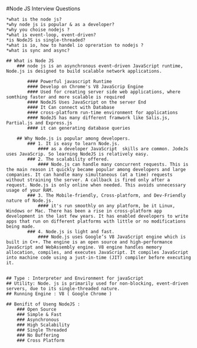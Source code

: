 #Node JS Interview Questions

    *what is the node js?
    *why node js is popular & as a developer?
    *why you choise nodejs ?
    *what is event-loop, event-driven?
    *is NodeJS is single-threaded?
    *what is io, how to handel io opreration to nodejs ?
    *what is sync and async?

    ## What is Node JS
        ### node js is an asynchronous event-driven JavaScript runtime, Node.js is designed to build scalable network applications.

            #### Powerful javascript Runtime
            #### Develop on Chrome's V8 JavaScrip Engine
            #### Used for creating server side web applications, where somthing faster and more scalable is required
            #### NodeJS Uses JavaScript on the server End
            #### It Can connect with Database
            #### cross-platform run-time environment for applications
            #### NodeJS has many different framwork like Salis.js, Partial.js and Express.js
            #### it can generating database queries
        
        ## Why Node.js is popular among developers.
            ### 1. It is easy to learn Node.js.
                #### as a developer JavaScript  skills are common. JodeJs uses JavaScrip. So learning NodeJS is relatively easy.
            ### 2. The scalability offered.
                #### Node.js can handle many concurrent requests. This is the main reason it quickly became popular among developers and large companies. It can handle many simultaneous (at a time) requests without straining the server. A callback is fired only after a request. Node.js is only online when needed. This avoids unnecessary usage of your RAM.
            ### 3. The Mobile-friendly, Cross-platform, and Dev-Friendly nature of Node.js.
                #### it's run smoothly on any platform, be it Linux, Windows or Mac. There has been a rise in cross-platform app development in the last few years. It has enabled developers to write apps that run on different platforms with little or no modifications being made.
            ### 4. Node.js is light and fast.
                #### Node.js uses Google’s V8 JavaScript engine which is built in C++. The engine is an open source and high-performance JavaScript and WebAssembly engine. V8 engine handles memory allocation, compiles, and executes JavaScript. It compiles JavaScript into machine code using a just-in-time (JIT) compiler before executing it.


    ## Type : Interpreter and Environment for javaScript
    ## Utility: Node. js is primarily used for non-blocking, event-driven servers, due to its single-threaded nature.
    ## Running Engine : V8 ( Google Chrome )

    ## Benifit of Useng NodeJS : 
        ### Open Source
        ### Simple & Fast
        ### Asynchronous
        ### High Scalability
        ### Single Threaded
        ### No Buffering
        ### Cross Platform
        